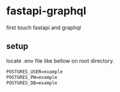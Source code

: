 # fastapi-graphql
first touch fastapi and graphql

## setup
locate .env file like bellow on root directory.
```txt
POSTGRES_USER=example
POSTGRES_PW=example
POSTGRES_DB=example
```
